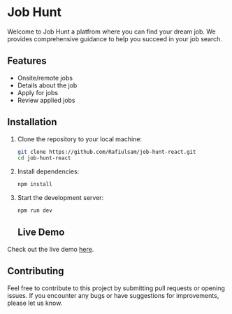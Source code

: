 
# Job Hunt

Welcome to Job Hunt a platfrom where you can find your dream job. We provides comprehensive guidance to help you succeed in your job search.


## Features

- Onsite/remote jobs
- Details about the job
- Apply for jobs
- Review applied jobs

## Installation

1. Clone the repository to your local machine:
    ```sh
    git clone https://github.com/Rafiulsam/job-hunt-react.git
    cd job-hunt-react
    ```

2. Install dependencies:
    ```sh
    npm install
    ```

3. Start the development server:
    ```sh
    npm run dev
    ```

    ## Live Demo
Check out the live demo [here](https://job-hunt-100.netlify.app/).

## Contributing
Feel free to contribute to this project by submitting pull requests or opening issues. If you encounter any bugs or have suggestions for improvements, please let us know.
